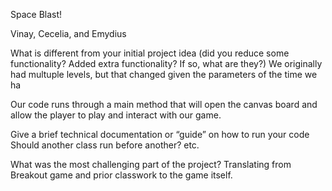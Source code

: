 Space Blast! 


Vinay, Cecelia, and Emydius


What is different from your initial project idea (did you reduce some functionality? Added extra functionality? If so, what are they?)
We originally had multuple levels, but that changed given the parameters of the time we ha

Our code runs through a main method that will open the canvas board and allow the player
to play and interact with our game. 


Give a brief technical documentation or “guide” on how to run your code
Should another class run before another? etc.


What was the most challenging part of the project?
Translating from Breakout game and prior classwork to the game itself. 